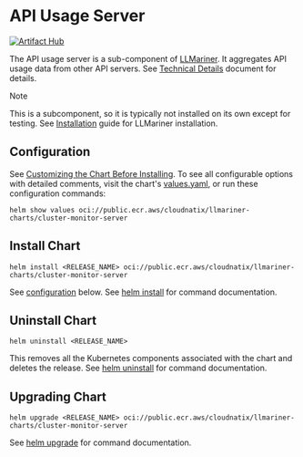 # API Usage Server

[![Artifact Hub](https://img.shields.io/endpoint?url=https://artifacthub.io/badge/repository/cluster-monitor-server)](https://artifacthub.io/packages/search?repo=cluster-monitor-server)

The API usage server is a sub-component of [LLMariner](https://github.com/llmariner/llmariner). It aggregates API usage data from other API servers. See [Technical Details](https://llmariner.ai/docs/dev/architecture/) document for details.

> [!NOTE]
> This is a subcomponent, so it is typically not installed on its own except for testing. See [Installation](https://llmariner.ai/docs/setup/install/) guide for LLMariner installation.

## Configuration

See [Customizing the Chart Before Installing](https://helm.sh/docs/intro/using_helm/#customizing-the-chart-before-installing). To see all configurable options with detailed comments, visit the chart's [values.yaml](./values.yaml), or run these configuration commands:

```console
helm show values oci://public.ecr.aws/cloudnatix/llmariner-charts/cluster-monitor-server
```

## Install Chart

```console
helm install <RELEASE_NAME> oci://public.ecr.aws/cloudnatix/llmariner-charts/cluster-monitor-server
```

See [configuration](#configuration) below.
See [helm install](https://helm.sh/docs/helm/helm_install/) for command documentation.

## Uninstall Chart

```console
helm uninstall <RELEASE_NAME>
```

This removes all the Kubernetes components associated with the chart and deletes the release.
See [helm uninstall](https://helm.sh/docs/helm/helm_uninstall/) for command documentation.

## Upgrading Chart

```console
helm upgrade <RELEASE_NAME> oci://public.ecr.aws/cloudnatix/llmariner-charts/cluster-monitor-server
```

See [helm upgrade](https://helm.sh/docs/helm/helm_upgrade/) for command documentation.
